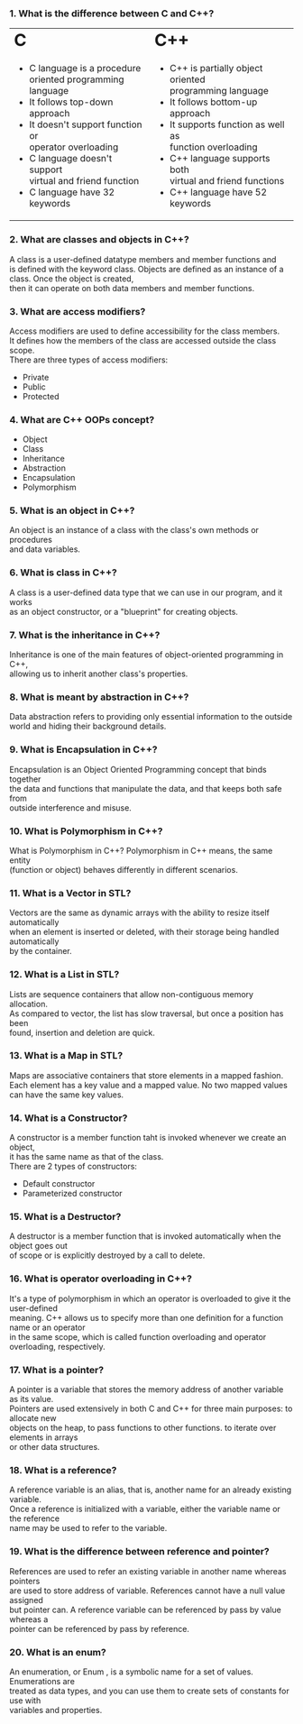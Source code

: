 ### 1. What is the difference between C and C++?

<table border="0">
 <tr>
 <td><b style="font-size:30px">C </b></td>
    <td><b style="font-size:30px">C++</b></td>
 </tr>
 <tr>
    <td>
    	<ul>
        	<li> C language is a procedure <br> oriented programming language </li>
  		<li> It follows top-down approach</li>
  		<li> It doesn't support function or <br> operator overloading </li>
            	<li> C language doesn't support <br> virtual and friend function </li>
  		<li> C language have 32 keywords </li>
	</ul>
   </td>
   <td>
    	<ul>
  		<li> C++ is partially object oriented <br> programming language </li>
  		<li> It follows bottom-up approach </li>
  		<li> It supports function as well as <br> function overloading </li>
            	<li> C++ language supports both <br> virtual and friend functions </li>
  		<li> C++ language have 52 keywords</li>
	</ul>
  </td>
</tr>
</table>

### 2. What are classes and objects in C++?

 A class is a user-defined datatype members and member functions and <br> is defined with the keyword class.
 Objects are defined as an instance of a class. Once the object is created, <br> then it can operate on both data members and member functions.

### 3. What are access modifiers?

Access modifiers are used to define accessibility for the class members. <br> It defines how the members of the class are accessed outside the class scope. <br> There are three types of access modifiers: 
* Private
* Public
* Protected

### 4. What are C++ OOPs concept? 
* Object
* Class
* Inheritance 
* Abstraction
* Encapsulation 
* Polymorphism 

### 5. What is an object in C++?
An object is an instance of a class with the class's own methods or procedures <br> and data variables.

### 6. What is class in C++?
A class is a user-defined data type that we can use in our program, and it works <br> as an object constructor, or a "blueprint" for creating objects. 

### 7. What is the inheritance in C++?
Inheritance is one of the main features of object-oriented programming in C++, <br> allowing us to inherit another class's properties.

### 8. What is meant by abstraction in C++? 
Data abstraction refers to providing only essential information to the outside <br> world and hiding their background details.

### 9. What is Encapsulation in C++?
Encapsulation is an Object Oriented Programming concept that binds together <br> the data and functions that manipulate the data, and that keeps both safe from <br> outside interference and misuse.

### 10. What is Polymorphism in C++?
What is Polymorphism in C++? Polymorphism in C++ means, the same entity <br>(function or object) behaves differently in different scenarios.

### 11. What is a Vector in STL?
Vectors are the same as dynamic arrays with the ability to resize itself automatically <br> when an element is inserted or deleted, with their storage being handled automatically <br> by the container.

### 12. What is a List in STL?
Lists are sequence containers that allow non-contiguous memory allocation. <br> As compared to vector, the list has slow traversal, but once a position has been <br> found, insertion and deletion are quick.

### 13. What is a Map in STL?
Maps are associative containers that store elements in a mapped fashion. <br> Each element has a key value and a mapped value. No two mapped values <br> can have the same key values.

### 14. What is a Constructor?
A constructor is a member function taht is invoked whenever we create an object, <br> it has the same name as that of the class. <br> There are 2 types of constructors:
* Default constructor 
* Parameterized constructor 

### 15. What is a Destructor?
A destructor is a member function that is invoked automatically when the object goes out <br> of scope or is explicitly destroyed by a call to delete.

### 16. What is operator overloading in C++?
It's a type of polymorphism in which an operator is overloaded to give it the user-defined <br> meaning. C++ allows us to specify more than one definition for a function name or an operator <br> in the same scope, which is called function overloading and operator overloading, respectively.

### 17. What is a pointer?
A pointer is a variable that stores the memory address of another variable as its value. <br> Pointers are used extensively in both C and C++ for three main purposes: to allocate new <br> objects on the heap, to pass functions to other functions. to iterate over elements in arrays <br> or other data structures.

### 18. What is a reference?
A reference variable is an alias, that is, another name for an already existing variable. <br> Once a reference is initialized with a variable, either the variable name or the reference <br> name may be used to refer to the variable.

### 19. What is the difference between reference and pointer?
References are used to refer an existing variable in another name whereas pointers <br> are used to store address of variable. References cannot have a null value assigned <br> but pointer can. A reference variable can be referenced by pass by value whereas a <br> pointer can be referenced by pass by reference.

### 20. What is an enum?
An enumeration, or Enum , is a symbolic name for a set of values. Enumerations are <br> treated as data types, and you can use them to create sets of constants for use with <br> variables and properties.
